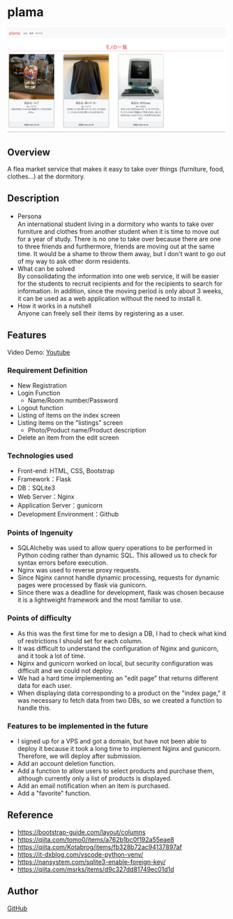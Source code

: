 # plama
![This is an image](https://github.com/Sosuke1019/plama/blob/main/static/images/plama_indexpage.png)

## Overview
A flea market service that makes it easy to take over things (furniture, food, clothes...) at the dormitory. 

## Description
-  Persona　<br>
An international student living in a dormitory who wants to take over furniture and clothes from another student when it is time to move out for a year of study. There is no one to take over because there are one to three friends and furthermore, friends are moving out at the same time. It would be a shame to throw them away, but I don't want to go out of my way to ask other dorm residents.
- What can be solved <br>
By consolidating the information into one web service, it will be easier for the students to recruit recipients and for the recipients to search for information. In addition, since the moving period is only about 3 weeks, it can be used as a web application without the need to install it.
- How it works in a nutshell<br>
Anyone can freely sell their items by registering as a user.

## Features
Video Demo: [Youtube](https://youtu.be/6x7ziMTXC70) <br>

### Requirement Definition  
- New Registration
- Login Function
	- Name/Room number/Password
- Logout function
- Listing of items on the index screen
- Listing items on the "listings" screen
	- Photo/Product name/Product description
- Delete an item from the edit screen

### Technologies used
- Front-end: HTML, CSS, Bootstrap
- Framework：Flask
- DB：SQLite3
- Web Server：Nginx
- Application Server：gunicorn
- Development Environment：Github

### Points of Ingenuity
- SQLAlcheby was used to allow query operations to be performed in Python coding rather than dynamic SQL. This allowed us to check for syntax errors before execution.
- Nginx was used to reverse proxy requests.
- Since Nginx cannot handle dynamic processing, requests for dynamic pages were processed by flask via gunicorn.
- Since there was a deadline for development, flask was chosen because it is a lightweight framework and the most familiar to use.

### Points of difficulty
- As this was the first time for me to design a DB, I had to check what kind of restrictions I should set for each column.
- It was difficult to understand the configuration of Nginx and gunicorn, and it took a lot of time.
- Nginx and gunicorn worked on local, but security configuration was difficult and we could not deploy.
- We had a hard time implementing an "edit page" that returns different data for each user.
- When displaying data corresponding to a product on the "index page," it was necessary to fetch data from two DBs, so we created a function to handle this.

### Features to be implemented in the future
- I signed up for a VPS and got a domain, but have not been able to deploy it because it took a long time to implement Nginx and gunicorn. Therefore, we will deploy after submission.
- Add an account deletion function.
- Add a function to allow users to select products and purchase them, although currently only a list of products is displayed.
- Add an email notification when an item is purchased.
- Add a "favorite" function.

## Reference
- https://bootstrap-guide.com/layout/columns
- https://qiita.com/tomo0/items/a762b1bc0f192a55eae8
- https://qiita.com/Kotabrog/items/fb328b72ac94137897af
- https://it-dxblog.com/vscode-python-venv/
- https://nansystem.com/sqlite3-enable-foreign-key/
- https://qiita.com/msrks/items/d9c327dd81749ec01d1d

## Author
[GitHub](https://github.com/Sosuke1019)
